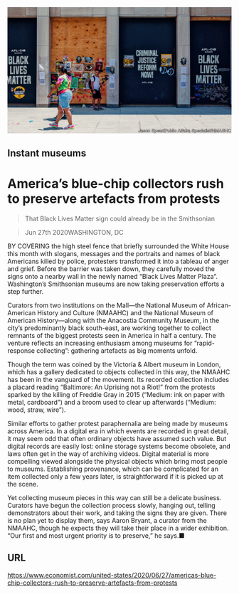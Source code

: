 ![](./images/20200627_USP502.jpg)

## Instant museums

# America’s blue-chip collectors rush to preserve artefacts from protests

> That Black Lives Matter sign could already be in the Smithsonian

> Jun 27th 2020WASHINGTON, DC

BY COVERING the high steel fence that briefly surrounded the White House this month with slogans, messages and the portraits and names of black Americans killed by police, protesters transformed it into a tableau of anger and grief. Before the barrier was taken down, they carefully moved the signs onto a nearby wall in the newly named “Black Lives Matter Plaza”. Washington’s Smithsonian museums are now taking preservation efforts a step further.

Curators from two institutions on the Mall—the National Museum of African-American History and Culture (NMAAHC) and the National Museum of American History—along with the Anacostia Community Museum, in the city’s predominantly black south-east, are working together to collect remnants of the biggest protests seen in America in half a century. The venture reflects an increasing enthusiasm among museums for “rapid-response collecting”: gathering artefacts as big moments unfold.

Though the term was coined by the Victoria & Albert museum in London, which has a gallery dedicated to objects collected in this way, the NMAAHC has been in the vanguard of the movement. Its recorded collection includes a placard reading “Baltimore: An Uprising not a Riot!” from the protests sparked by the killing of Freddie Gray in 2015 (“Medium: ink on paper with metal, cardboard”) and a broom used to clear up afterwards (“Medium: wood, straw, wire”).

Similar efforts to gather protest paraphernalia are being made by museums across America. In a digital era in which events are recorded in great detail, it may seem odd that often ordinary objects have assumed such value. But digital records are easily lost: online storage systems become obsolete, and laws often get in the way of archiving videos. Digital material is more compelling viewed alongside the physical objects which bring most people to museums. Establishing provenance, which can be complicated for an item collected only a few years later, is straightforward if it is picked up at the scene.

Yet collecting museum pieces in this way can still be a delicate business. Curators have begun the collection process slowly, hanging out, telling demonstrators about their work, and taking the signs they are given. There is no plan yet to display them, says Aaron Bryant, a curator from the NMAAHC, though he expects they will take their place in a wider exhibition. “Our first and most urgent priority is to preserve,” he says.■

## URL

https://www.economist.com/united-states/2020/06/27/americas-blue-chip-collectors-rush-to-preserve-artefacts-from-protests
